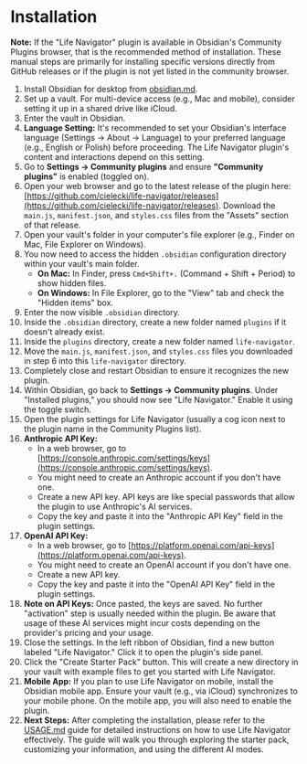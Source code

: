 # Installation

**Note:** If the "Life Navigator" plugin is available in Obsidian's Community Plugins browser, that is the recommended method of installation. These manual steps are primarily for installing specific versions directly from GitHub releases or if the plugin is not yet listed in the community browser.

1.  Install Obsidian for desktop from [obsidian.md](https://obsidian.md/).
2.  Set up a vault. For multi-device access (e.g., Mac and mobile), consider setting it up in a shared drive like iCloud.
3.  Enter the vault in Obsidian.
4.  **Language Setting:** It's recommended to set your Obsidian's interface language (Settings -> About -> Language) to your preferred language (e.g., English or Polish) before proceeding. The Life Navigator plugin's content and interactions depend on this setting.
5.  Go to **Settings -> Community plugins** and ensure **"Community plugins"** is enabled (toggled on).
6.  Open your web browser and go to the latest release of the plugin here: [https://github.com/cielecki/life-navigator/releases](https://github.com/cielecki/life-navigator/releases). Download the `main.js`, `manifest.json`, and `styles.css` files from the "Assets" section of that release.
7.  Open your vault's folder in your computer's file explorer (e.g., Finder on Mac, File Explorer on Windows).
8.  You now need to access the hidden `.obsidian` configuration directory within your vault's main folder.
    *   **On Mac:** In Finder, press `Cmd+Shift+.` (Command + Shift + Period) to show hidden files.
    *   **On Windows:** In File Explorer, go to the "View" tab and check the "Hidden items" box.
9.  Enter the now visible `.obsidian` directory.
10. Inside the `.obsidian` directory, create a new folder named `plugins` if it doesn't already exist.
11. Inside the `plugins` directory, create a new folder named `life-navigator`.
12. Move the `main.js`, `manifest.json`, and `styles.css` files you downloaded in step 6 into this `life-navigator` directory.
13. Completely close and restart Obsidian to ensure it recognizes the new plugin.
14. Within Obsidian, go back to **Settings -> Community plugins**. Under "Installed plugins," you should now see "Life Navigator." Enable it using the toggle switch.
15. Open the plugin settings for Life Navigator (usually a cog icon next to the plugin name in the Community Plugins list).
16. **Anthropic API Key:**
    *   In a web browser, go to [https://console.anthropic.com/settings/keys](https://console.anthropic.com/settings/keys).
    *   You might need to create an Anthropic account if you don't have one.
    *   Create a new API key. API keys are like special passwords that allow the plugin to use Anthropic's AI services.
    *   Copy the key and paste it into the "Anthropic API Key" field in the plugin settings.
17. **OpenAI API Key:**
    *   In a web browser, go to [https://platform.openai.com/api-keys](https://platform.openai.com/api-keys).
    *   You might need to create an OpenAI account if you don't have one.
    *   Create a new API key.
    *   Copy the key and paste it into the "OpenAI API Key" field in the plugin settings.
18. **Note on API Keys:** Once pasted, the keys are saved. No further "activation" step is usually needed within the plugin. Be aware that usage of these AI services might incur costs depending on the provider's pricing and your usage.
19. Close the settings. In the left ribbon of Obsidian, find a new button labeled "Life Navigator." Click it to open the plugin's side panel.
20. Click the "Create Starter Pack" button. This will create a new directory in your vault with example files to get you started with Life Navigator.
21. **Mobile App:** If you plan to use Life Navigator on mobile, install the Obsidian mobile app. Ensure your vault (e.g., via iCloud) synchronizes to your mobile phone. On the mobile app, you will also need to enable the plugin.
22. **Next Steps:** After completing the installation, please refer to the [USAGE.md](docs/USAGE.md) guide for detailed instructions on how to use Life Navigator effectively. The guide will walk you through exploring the starter pack, customizing your information, and using the different AI modes.
